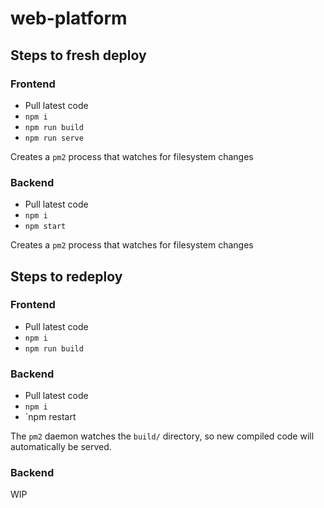# web-platform

## Steps to fresh deploy

### Frontend

- Pull latest code
- `npm i`
- `npm run build`
- `npm run serve`

Creates a `pm2` process that watches for filesystem changes

### Backend

- Pull latest code
- `npm i`
- `npm start`

Creates a `pm2` process that watches for filesystem changes

## Steps to redeploy

### Frontend

- Pull latest code
- `npm i`
- `npm run build`

### Backend

- Pull latest code
- `npm i`
- `npm restart

The `pm2` daemon watches the `build/` directory, so new compiled code will automatically be served.

### Backend

WIP
